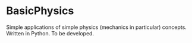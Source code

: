 # BasicPhysics
Simple applications of simple physics (mechanics in particular) concepts.
Written in Python.
To be developed.
